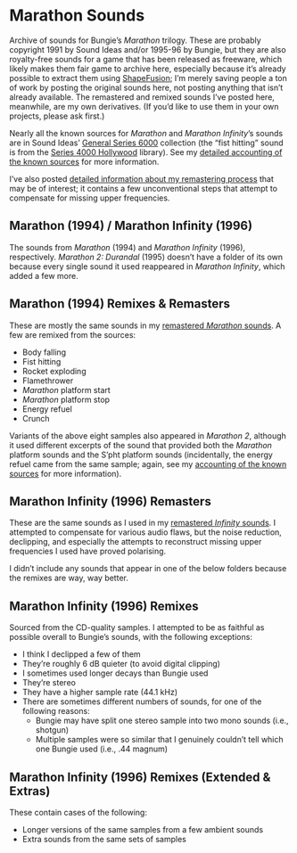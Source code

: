 # Marathon Sounds
Archive of sounds for Bungie’s *Marathon* trilogy. These are probably copyright 1991 by Sound Ideas and/or 1995-96 by Bungie, but they are also royalty-free sounds for a game that has been released as freeware, which likely makes them fair game to archive here, especially because it’s already possible to extract them using [ShapeFusion](https://github.com/treellama/shapefusion/releases); I’m merely saving people a ton of work by posting the original sounds here, not posting anything that isn’t already available. The remastered and remixed sounds I’ve posted here, meanwhile, are my own derivatives. (If you’d like to use them in your own projects, please ask first.)

Nearly all the known sources for *Marathon* and *Marathon Infinity*’s sounds are in Sound Ideas’ [General Series 6000](https://www.sound-ideas.com/Product/42/The-Original-General-Series-6000-Sound-Effect-Library) collection (the “fist hitting” sound is from the [Series 4000 Hollywood](https://www.sound-ideas.com/Product/414/Series-4000-Hollywood-Sound-Effects-Library) library). See my [detailed accounting of the known sources](https://aaronfreed.github.io/marathonsounds.html) for more information.

I’ve also posted [detailed information about my remastering process](https://aaronfreed.github.io/remastering.html) that may be of interest; it contains a few unconventional steps that attempt to compensate for missing upper frequencies.

## Marathon (1994) / Marathon Infinity (1996) ##
The sounds from *Marathon* (1994) and *Marathon Infinity* (1996), respectively. *Marathon 2: Durandal* (1995) doesn’t have a folder of its own because every single sound it used reappeared in *Marathon Infinity*, which added a few more.

## Marathon (1994) Remixes & Remasters ##
These are mostly the same sounds in my [remastered *Marathon* sounds](https://simplici7y.com/items/marathon-1-remastered-sounds-2/). A few are remixed from the sources:
* Body falling
* Fist hitting
* Rocket exploding
* Flamethrower
* *Marathon* platform start
* *Marathon* platform stop
* Energy refuel
* Crunch
  
Variants of the above eight samples also appeared in *Marathon 2*, although it used different excerpts of the sound that provided both the *Marathon* platform sounds and the S’pht platform sounds (incidentally, the energy refuel came from the same sample; again, see my [accounting of the known sources](https://aaronfreed.github.io/marathonsounds.html) for more information).

## Marathon Infinity (1996) Remasters ##
These are the same sounds as I used in my [remastered *Infinity* sounds](https://simplici7y.com/items/remastered-sounds-for-marathon-infinity/). I attempted to compensate for various audio flaws, but the noise reduction, declipping, and especially the attempts to reconstruct missing upper frequencies I used have proved polarising.

I didn’t include any sounds that appear in one of the below folders because the remixes are way, way better.

## Marathon Infinity (1996) Remixes ##
Sourced from the CD-quality samples. I attempted to be as faithful as possible overall to Bungie’s sounds, with the following exceptions:
*	I think I declipped a few of them
*	They’re roughly 6 dB quieter (to avoid digital clipping)
*	I sometimes used longer decays than Bungie used
*	They’re stereo
*	They have a higher sample rate (44.1 kHz)
*	There are sometimes different numbers of sounds, for one of the following reasons:
	*	Bungie may have split one stereo sample into two mono sounds (i.e., shotgun)
	*	Multiple samples were so similar that I genuinely couldn’t tell which one Bungie used (i.e., .44 magnum)

## Marathon Infinity (1996) Remixes (Extended & Extras) ##
These contain cases of the following:
* Longer versions of the same samples from a few ambient sounds
* Extra sounds from the same sets of samples

